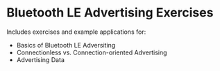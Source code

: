 # Bluetooth LE Advertising Exercises
Includes exercises and example applications for:
- Basics of Bluetooth LE Adversiting
- Connectionless vs. Connection-oriented Advertising
- Advertising Data
